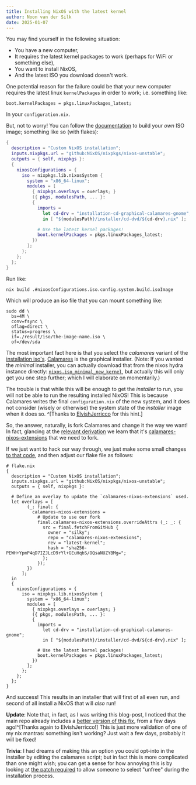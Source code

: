 ```yaml
---
title: Installing NixOS with the latest kernel
author: Noon van der Silk
date: 2025-01-07
---
```


You may find yourself in the following situation:

- You have a new computer,
- It requires the latest kernel packages to work (perhaps for WiFi or
    something else),
- You want to install NixOS,
- And the latest ISO you download doesn't work.

One potential reason for the failure could be that your new computer requires
the latest linux `kernelPackages` in order to work; i.e. something like:

```
boot.kernelPackages = pkgs.linuxPackages_latest;
```

In your `configuration.nix`.

But, not to worry! You can follow the
[documentation](https://nixos.org/manual/nixos/stable/#sec-booting-from-usb)
to build your _own_ ISO image; something like so (with flakes):

```nix
{
  description = "Custom NixOS installation";
  inputs.nixpkgs.url = "github:NixOS/nixpkgs/nixos-unstable";
  outputs = { self, nixpkgs }:
  {
    nixosConfigurations = {
      iso = nixpkgs.lib.nixosSystem {
        system = "x86_64-linux";
        modules = [
          { nixpkgs.overlays = overlays; }
          ({ pkgs, modulesPath, ... }:
          {
            imports =
              let cd-drv = "installation-cd-graphical-calamares-gnome";
              in [ "${modulesPath}/installer/cd-dvd/${cd-drv}.nix" ];

            # Use the latest kernel packages!
            boot.kernelPackages = pkgs.linuxPackages_latest;
          })
        ];
      };
    };
  };
}
```

Run like:

```shell
nix build .#nixosConfigurations.iso.config.system.build.isoImage
```

Which will produce an iso file that you can mount something like:

```shell
sudo dd \
  bs=4M \
  conv=fsync \
  oflag=direct \
  status=progress \
  if=./result/iso/the-image-name.iso \
  of=/dev/sda
```

The most important fact here is that you select the _calamares_ variant of the
[installation
iso's](https://github.com/NixOS/nixpkgs/tree/master/nixos/modules/installer/cd-dvd).
[Calamares](https://github.com/calamares/calamares/) is the graphical
installer. (Note: If you wanted the _minimal_ installer, you can actually
download that from the nixos hydra instance directly:
[`nixos.iso_minimal_new_kernel`](https://hydra.nixos.org/job/nixos/trunk-combined/nixos.iso_minimal_new_kernel_no_zfs.x86_64-linux),
but actually this will only get you one step further; which I will elaborate
on momentarily.)

The trouble is that while this will be enough to get the _installer_ to run,
you will not be able to run the resulting installed NixOS! This is because
Calamares writes the final `configuration.nix` of the new system, and it does
not consider (wisely or otherwise) the system state of the _installer_ image
when it does so. ^[Thanks to [ElvishJerricco](https://github.com/ElvishJerricco) for this hint.]

So, the answer, naturally, is fork Calamares and change it the way we want! In
fact, glancing at the [relevant
derivation](https://github.com/NixOS/nixpkgs/blob/master/nixos/modules/installer/cd-dvd/installation-cd-graphical-calamares.nix#L19) we learn that it's [calamares-nixos-extensions](https://github.com/NixOS/calamares-nixos-extensions) that we need to fork.

If we just want to hack our way through, we just make some small changes [to
that code](https://github.com/NixOS/calamares-nixos-extensions/compare/calamares...silky:calamares-nixos-extensions:latest-kernel),
and then adjust our flake file as follows:

``` lang=nix
# flake.nix
{
  description = "Custom NixOS installation";
  inputs.nixpkgs.url = "github:NixOS/nixpkgs/nixos-unstable";
  outputs = { self, nixpkgs }:

  # Define an overlay to update the `calamares-nixos-extensions` used.
  let overlays = [
        (_: final: {
          calamares-nixos-extensions =
            # Update to use our fork
            final.calamares-nixos-extensions.overrideAttrs (_: _: {
              src = final.fetchFromGitHub {
                owner = "silky";
                repo = "calamares-nixos-extensions";
                rev = "latest-kernel";
                hash = "sha256-PEWH+YpmP4qD7IZJLcD9rYl+GEuHqbS/OQsaNUZYBMg=";
              };
            });
        })
      ];
  in
  {
    nixosConfigurations = {
      iso = nixpkgs.lib.nixosSystem {
        system = "x86_64-linux";
        modules = [
          { nixpkgs.overlays = overlays; }
          ({ pkgs, modulesPath, ... }:
          {
            imports =
              let cd-drv = "installation-cd-graphical-calamares-gnome";
              in [ "${modulesPath}/installer/cd-dvd/${cd-drv}.nix" ];

            # Use the latest kernel packages!
            boot.kernelPackages = pkgs.linuxPackages_latest;
          })
        ];
      };
    };
  };
}
```

And success! This results in an installer that will first of all even run, and
second of all install a NixOS that will _also_ run!

**Update**: Note that, in fact, as I was writing this blog-post, I noticed that
the main repo already includes a [better version of this
fix](https://github.com/NixOS/calamares-nixos-extensions/commit/381e34385106f548568ece2395806a6ab4cf6e5f),
from a few days ago!^[Thanks again to ElvishJerricco!] This is just more validation of one of my nix mantras:
something isn't working? Just wait a few days, probably it will be fixed!

**Trivia**: I had dreams of making this an option you could opt-into in the
installer by editing the calamares script; but in fact this is more
complicated than one might wish; you can get a sense for how annoying this is
by looking at [the patch
required](https://github.com/NixOS/nixpkgs/blob/master/pkgs/tools/misc/calamares/0004-Adds-unfree-qml-to-packagechooserq.patch)
to allow someone to select "unfree" during the installation process.
